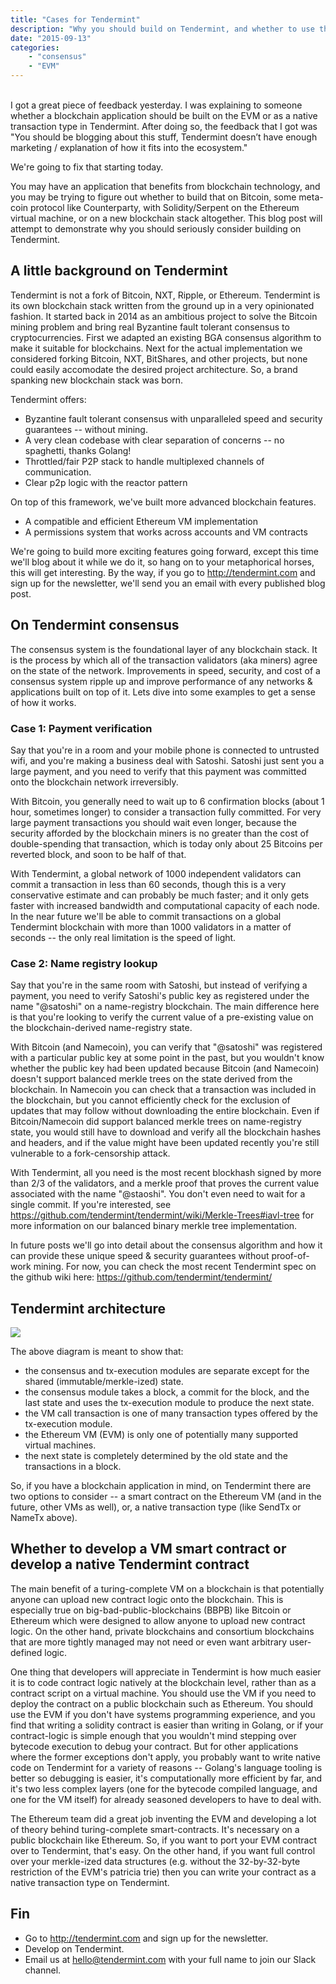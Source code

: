 ```yaml
---
title: "Cases for Tendermint"
description: "Why you should build on Tendermint, and whether to use the EVM"
date: "2015-09-13"
categories: 
    - "consensus"
    - "EVM"
---
```


<br/>
I got a great piece of feedback yesterday.  I was explaining to someone whether a blockchain application should be built on the 
EVM or as a native transaction type in Tendermint.  After doing so, the feedback that I got was "You should be blogging about this stuff, Tendermint doesn’t have enough marketing / explanation of how it fits into the ecosystem."

We're going to fix that starting today.

You may have an application that benefits from blockchain technology, and you may be trying to figure out whether to build that on Bitcoin, some meta-coin protocol like Counterparty, with Solidity/Serpent on the Ethereum virtual machine, or on a new blockchain stack altogether.  This blog post will attempt to demonstrate why you should seriously consider building on Tendermint.

## A little background on Tendermint

Tendermint is not a fork of Bitcoin, NXT, Ripple, or Ethereum.  Tendermint is its own blockchain stack written from the ground up in a very opinionated fashion.  It started back in 2014 as an ambitious project to solve the Bitcoin mining problem and bring real Byzantine fault tolerant consensus to cryptocurrencies.  First we adapted an existing BGA consensus algorithm to make it suitable for blockchains.  Next for the actual implementation we considered forking Bitcoin, NXT, BitShares, and other projects, but none could easily accomodate the desired project architecture.  So, a brand spanking new blockchain stack was born.

Tendermint offers:

* Byzantine fault tolerant consensus with unparalleled speed and security guarantees -- without mining.
* A very clean codebase with clear separation of concerns -- no spaghetti, thanks Golang!
* Throttled/fair P2P stack to handle multiplexed channels of communication.
* Clear p2p logic with the reactor pattern

On top of this framework, we've built more advanced blockchain features.

* A compatible and efficient Ethereum VM implementation
* A permissions system that works across accounts and VM contracts

We're going to build more exciting features going forward, except this time we'll blog about it while we do it, so hang on to your metaphorical horses, this will get interesting.  By the way, if you go to http://tendermint.com and sign up for the newsletter, we'll
send you an email with every published blog post.


## On Tendermint consensus

The consensus system is the foundational layer of any blockchain stack. It is the process by which all of the transaction validators (aka miners) agree on the state of the network.  Improvements in speed, security, and cost of a consensus system ripple up and improve performance of any networks & applications built on top of it.  Lets dive into some examples to get a sense of how it works.

### Case 1: Payment verification

Say that you're in a room and your mobile phone is connected to untrusted wifi, and you're making a business deal with Satoshi.  Satoshi just sent you a large payment, and you need to verify that this payment was committed onto the blockchain network irreversibly.

With Bitcoin, you generally need to wait up to 6 confirmation blocks (about 1 hour, sometimes longer) to consider a transaction fully committed.  For very large payment transactions you should wait even longer, because the security afforded by the blockchain miners is no greater than the cost of double-spending that transaction, which is today only about 25 Bitcoins per reverted block, and soon to be half of that.

With Tendermint, a global network of 1000 independent validators can commit a transaction in less than 60 seconds, though this is a very conservative estimate and can probably be much faster; and it only gets faster with increased bandwidth and computational capacity of each node.  In the near future we'll be able to commit transactions on a global Tendermint blockchain with more than 1000 validators in a matter of seconds -- the only real limitation is the speed of light.

### Case 2: Name registry lookup

Say that you're in the same room with Satoshi, but instead of verifying a payment, you need to verify Satoshi's public key as registered under the name "@satoshi" on a name-registry blockchain.  The main difference here is that you're looking to verify the current value of a pre-existing value on the blockchain-derived name-registry state.

With Bitcoin (and Namecoin), you can verify that "@satoshi" was registered with a particular public key at some point in the past, but you wouldn't know whether the public key had been updated because Bitcoin (and Namecoin) doesn't support balanced merkle trees on the state derived from the blockchain.  In Namecoin you can check that a transaction was included in the blockchain, but you cannot efficiently check for the exclusion of updates that may follow without downloading the entire blockchain.  Even if Bitcoin/Namecoin did support balanced merkle trees on name-registry state, you would still have to download and verify all the blockchain hashes and headers, and if the value might have been updated recently you're still vulnerable to a fork-censorship attack.

With Tendermint, all you need is the most recent blockhash signed by more than 2/3 of the validators, and a merkle proof that proves the current value associated with the name "@staoshi".  You don't even need to wait for a single commit.  If you're interested, see https://github.com/tendermint/tendermint/wiki/Merkle-Trees#iavl-tree for more information on our balanced binary merkle tree implementation.

In future posts we'll go into detail about the consensus algorithm and how it can provide these unique speed & security guarantees without proof-of-work mining.  For now, you can check the most recent Tendermint spec on the github wiki here: https://github.com/tendermint/tendermint/


## Tendermint architecture

<img src="/images/tm_architecture.png"/>

The above diagram is meant to show that:

* the consensus and tx-execution modules are separate except for the shared (immutable/merkle-ized) state.
* the consensus module takes a block, a commit for the block, and the last state and uses the tx-execution module to produce the next state.
* the VM call transaction is one of many transaction types offered by the tx-execution module.
* the Ethereum VM (EVM) is only one of potentially many supported virtual machines.
* the next state is completely determined by the old state and the transactions in a block.

So, if you have a blockchain application in mind, on Tendermint there are two options to consider -- a smart contract on the Ethereum VM (and in the future, other VMs as well), or, a native transaction type (like SendTx or NameTx above).

## Whether to develop a VM smart contract or develop a native Tendermint contract

The main benefit of a turing-complete VM on a blockchain is that potentially anyone can upload new contract logic onto the blockchain.  This is especially true on big-bad-public-blockchains (BBPB) like Bitcoin or Ethereum which were designed to allow anyone to upload new contract logic.  On the other hand, private blockchains and consortium blockchains that are more tightly managed may not need or even want arbitrary user-defined logic.

One thing that developers will appreciate in Tendermint is how much easier it is to code contract logic natively at the blockchain level, rather than as a contract script on a virtual machine.  You should use the VM if you need to deploy the contract on a public blockchain such as Ethereum.  You should use the EVM if you don't have systems programming experience, and you find that writing a solidity contract is easier than writing in Golang, or if your contract-logic is simple enough that you wouldn't mind stepping over bytecode execution to debug your contract.  But for other applications where the former exceptions don't apply, you probably want to write native code on Tendermint for a variety of reasons -- Golang's language tooling is better so debugging is easier, it's computationally more efficient by far, and it's two less complex layers (one for the bytecode compiled language, and one for the VM itself) for already seasoned developers to have to deal with.

The Ethereum team did a great job inventing the EVM and developing a lot of theory behind turing-complete smart-contracts.  It's necessary on a public blockchain like Ethereum.  So, if you want to port your EVM contract over to Tendermint, that's easy.  On the other hand, if you want full control over your merkle-ized data structures (e.g. without the 32-by-32-byte restriction of the EVM's patricia trie) then you can write your contract as a native transaction type on Tendermint.

## Fin

* Go to http://tendermint.com and sign up for the newsletter.
* Develop on Tendermint.
* Email us at hello@tendermint.com with your full name to join our Slack channel.
